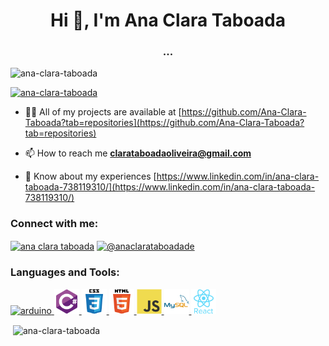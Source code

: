 <h1 align="center">Hi 👋, I'm Ana Clara Taboada</h1>
<h3 align="center">...</h3>

<p align="left"> <img src="https://komarev.com/ghpvc/?username=ana-clara-taboada&label=Profile%20views&color=ce2c5c&style=flat" alt="ana-clara-taboada" /> </p>

<p align="left"> <a href="https://github.com/ryo-ma/github-profile-trophy"><img src="https://github-profile-trophy.vercel.app/?username=ana-clara-taboada" alt="ana-clara-taboada" /></a> </p>

- 👨‍💻 All of my projects are available at [https://github.com/Ana-Clara-Taboada?tab=repositories](https://github.com/Ana-Clara-Taboada?tab=repositories)

- 📫 How to reach me **clarataboadaoliveira@gmail.com**

- 📄 Know about my experiences [https://www.linkedin.com/in/ana-clara-taboada-738119310/](https://www.linkedin.com/in/ana-clara-taboada-738119310/)

<h3 align="left">Connect with me:</h3>
<p align="left">
<a href="https://linkedin.com/in/ana clara taboada" target="blank"><img align="center" src="https://raw.githubusercontent.com/rahuldkjain/github-profile-readme-generator/master/src/images/icons/Social/linked-in-alt.svg" alt="ana clara taboada" height="30" width="40" /></a>
<a href="https://instagram.com/@anaclarataboadade" target="blank"><img align="center" src="https://raw.githubusercontent.com/rahuldkjain/github-profile-readme-generator/master/src/images/icons/Social/instagram.svg" alt="@anaclarataboadade" height="30" width="40" /></a>
</p>

<h3 align="left">Languages and Tools:</h3>
<p align="left"> <a href="https://www.arduino.cc/" target="_blank" rel="noreferrer"> <img src="https://cdn.worldvectorlogo.com/logos/arduino-1.svg" alt="arduino" width="40" height="40"/> </a> <a href="https://www.w3schools.com/cs/" target="_blank" rel="noreferrer"> <img src="https://raw.githubusercontent.com/devicons/devicon/master/icons/csharp/csharp-original.svg" alt="csharp" width="40" height="40"/> </a> <a href="https://www.w3schools.com/css/" target="_blank" rel="noreferrer"> <img src="https://raw.githubusercontent.com/devicons/devicon/master/icons/css3/css3-original-wordmark.svg" alt="css3" width="40" height="40"/> </a> <a href="https://www.w3.org/html/" target="_blank" rel="noreferrer"> <img src="https://raw.githubusercontent.com/devicons/devicon/master/icons/html5/html5-original-wordmark.svg" alt="html5" width="40" height="40"/> </a> <a href="https://developer.mozilla.org/en-US/docs/Web/JavaScript" target="_blank" rel="noreferrer"> <img src="https://raw.githubusercontent.com/devicons/devicon/master/icons/javascript/javascript-original.svg" alt="javascript" width="40" height="40"/> </a> <a href="https://www.mysql.com/" target="_blank" rel="noreferrer"> <img src="https://raw.githubusercontent.com/devicons/devicon/master/icons/mysql/mysql-original-wordmark.svg" alt="mysql" width="40" height="40"/> </a> <a href="https://reactjs.org/" target="_blank" rel="noreferrer"> <img src="https://raw.githubusercontent.com/devicons/devicon/master/icons/react/react-original-wordmark.svg" alt="react" width="40" height="40"/> </a> </p>

<p>&nbsp;<img align="center" src="https://github-readme-stats.vercel.app/api?username=ana-clara-taboada&show_icons=true&theme=tokyonight&bg_color=ce2c5c&hide_border=true&locale=en" alt="ana-clara-taboada" /></p>
